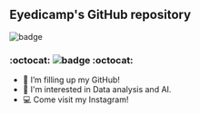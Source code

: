 ## Eyedicamp's GitHub repository

![badge](https://img.shields.io/badge/Data_analysis-Artificial_Intelligence-blue)

### :octocat: ![badge](https://img.shields.io/badge/dss____sy-purple?logo=instagram&link=https%3A%2F%2Fwww.instagram.com%2Fdss__sy%2F) :octocat:


- 🔭 I’m filling up my GitHub!
- 🌱 I'm interested in Data analysis and AI.
- 💻 Come visit my Instagram!
